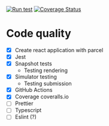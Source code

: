 [![Run test](https://github.com/GitHubitsu/pg6301code-quality/actions/workflows/test.yml/badge.svg)](https://github.com/GitHubitsu/pg6301code-quality/actions/workflows/test.yml)
[![Coverage Status](https://coveralls.io/repos/github/GitHubitsu/pg6301code-quality/badge.svg?branch=main)](https://coveralls.io/github/GitHubitsu/pg6301code-quality?branch=main)

# Code quality

* [x] Create react application with parcel
* [x] Jest
* [x] Snapshot tests
  * Testing rendering
* [x] Simulator testing
  * Testing submission
* [x] GitHub Actions
* [x] Coverage coveralls.io
* [ ] Prettier
* [ ] Typescript
* [ ] Eslint (?)